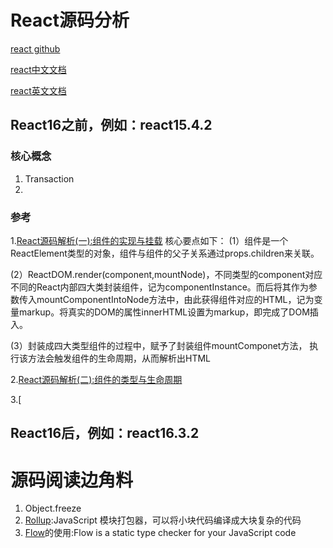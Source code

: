 # React源码分析
[react github](https://github.com/facebook/react)

[react中文文档](https://react.docschina.org/)

[react英文文档](https://reactjs.org/)

## React16之前，例如：react15.4.2
### 核心概念
1. Transaction
2. 
### 参考
1.[React源码解析(一):组件的实现与挂载](https://juejin.im/post/5983dfbcf265da3e2f7f32de) 核心要点如下：
 (1）组件是一个ReactElement类型的对象，组件与组件的父子关系通过props.children来关联。
 
 (2）ReactDOM.render(component,mountNode)，不同类型的component对应不同的React内部四大类封装组件，记为componentInstance。而后将其作为参数传入mountComponentIntoNode方法中，由此获得组件对应的HTML，记为变量markup。将真实的DOM的属性innerHTML设置为markup，即完成了DOM插入。
 
 (3）封装成四大类型组件的过程中，赋予了封装组件mountComponet方法， 执行该方法会触发组件的生命周期，从而解析出HTML

2.[React源码解析(二):组件的类型与生命周期](https://juejin.im/post/59ca03b9518825177c60d10b)

3.[

## React16后，例如：react16.3.2

# 源码阅读边角料
1. Object.freeze
2. [Rollup](https://www.rollupjs.com/guide/zh):JavaScript 模块打包器，可以将小块代码编译成大块复杂的代码
3. [Flow](https://flow.org/en/)的使用:Flow is a static type checker for your JavaScript code

